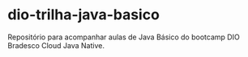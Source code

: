 # dio-trilha-java-basico
Repositório para acompanhar aulas de Java Básico do bootcamp DIO Bradesco Cloud Java Native.
